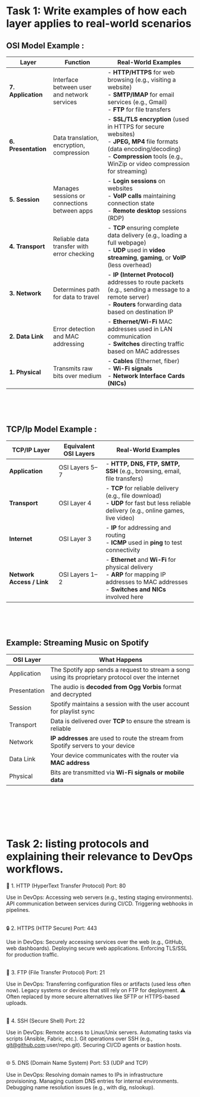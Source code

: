 <h1>Task 1: Write examples of how each layer applies to real-world scenarios</h1>

<h2>OSI Model Example :</h2>

| **Layer**           | **Function**                                 | **Real-World Examples**                                                                                                                                                                            |
| ------------------- | -------------------------------------------- | -------------------------------------------------------------------------------------------------------------------------------------------------------------------------------------------------- |
| **7. Application**  | Interface between user and network services  | - **HTTP/HTTPS** for web browsing (e.g., visiting a website)<br>- **SMTP/IMAP** for email services (e.g., Gmail)<br>- **FTP** for file transfers                                                   |
| **6. Presentation** | Data translation, encryption, compression    | - **SSL/TLS encryption** (used in HTTPS for secure websites)<br>- **JPEG, MP4** file formats (data encoding/decoding)<br>- **Compression** tools (e.g., WinZip or video compression for streaming) |
| **5. Session**      | Manages sessions or connections between apps | - **Login sessions** on websites<br>- **VoIP calls** maintaining connection state<br>- **Remote desktop** sessions (RDP)                                                                           |
| **4. Transport**    | Reliable data transfer with error checking   | - **TCP** ensuring complete data delivery (e.g., loading a full webpage)<br>- **UDP** used in **video streaming**, **gaming**, or **VoIP** (less overhead)                                         |
| **3. Network**      | Determines path for data to travel           | - **IP (Internet Protocol)** addresses to route packets (e.g., sending a message to a remote server)<br>- **Routers** forwarding data based on destination IP                                      |
| **2. Data Link**    | Error detection and MAC addressing           | - **Ethernet/Wi-Fi** MAC addresses used in LAN communication<br>- **Switches** directing traffic based on MAC addresses                                                                            |
| **1. Physical**     | Transmits raw bits over medium               | - **Cables** (Ethernet, fiber)<br>- **Wi-Fi signals**<br>- **Network Interface Cards (NICs)**                                                                                                      |




<br><br><br>
<h2>TCP/Ip Model Example :</h2> 

| **TCP/IP Layer**          | **Equivalent OSI Layers** | **Real-World Examples**                                                                                                                            |
| ------------------------- | ------------------------- | -------------------------------------------------------------------------------------------------------------------------------------------------- |
| **Application**           | OSI Layers 5–7            | - **HTTP, DNS, FTP, SMTP, SSH** (e.g., browsing, email, file transfers)                                                                            |
| **Transport**             | OSI Layer 4               | - **TCP** for reliable delivery (e.g., file download)<br>- **UDP** for fast but less reliable delivery (e.g., online games, live video)            |
| **Internet**              | OSI Layer 3               | - **IP** for addressing and routing<br>- **ICMP** used in **ping** to test connectivity                                                            |
| **Network Access / Link** | OSI Layers 1–2            | - **Ethernet** and **Wi-Fi** for physical delivery<br>- **ARP** for mapping IP addresses to MAC addresses<br>- **Switches and NICs** involved here |






<br><br><br>
<h2>Example: Streaming Music on Spotify </h2>

| **OSI Layer** | **What Happens**                                                                                  |
| ------------- | ------------------------------------------------------------------------------------------------- |
| Application   | The Spotify app sends a request to stream a song using its proprietary protocol over the internet |
| Presentation  | The audio is **decoded from Ogg Vorbis** format and decrypted                                     |
| Session       | Spotify maintains a session with the user account for playlist sync                               |
| Transport     | Data is delivered over **TCP** to ensure the stream is reliable                                   |
| Network       | **IP addresses** are used to route the stream from Spotify servers to your device                 |
| Data Link     | Your device communicates with the router via **MAC address**                                      |
| Physical      | Bits are transmitted via **Wi-Fi signals or mobile data**                                         |





<br><br><br><br><br>


<h1>Task 2: listing protocols and explaining their relevance to DevOps workflows.
</h1>
🔐 1. HTTP (HyperText Transfer Protocol)
Port: 80

Use in DevOps:
Accessing web servers (e.g., testing staging environments).
API communication between services during CI/CD.
Triggering webhooks in pipelines.
<br><br>

🔒 2. HTTPS (HTTP Secure)
Port: 443

Use in DevOps:
Securely accessing services over the web (e.g., GitHub, web dashboards).
Deploying secure web applications.
Enforcing TLS/SSL for production traffic.
<br><br>

📂 3. FTP (File Transfer Protocol)
Port: 21

Use in DevOps:
Transferring configuration files or artifacts (used less often now).
Legacy systems or devices that still rely on FTP for deployment.
⚠️ Often replaced by more secure alternatives like SFTP or HTTPS-based uploads.
<br><br>

🔑 4. SSH (Secure Shell)
Port: 22

Use in DevOps:
Remote access to Linux/Unix servers.
Automating tasks via scripts (Ansible, Fabric, etc.).
Git operations over SSH (e.g., git@github.com:user/repo.git).
Securing CI/CD agents or bastion hosts.
<br><br>

🌐 5. DNS (Domain Name System)
Port: 53 (UDP and TCP)

Use in DevOps:
Resolving domain names to IPs in infrastructure provisioning.
Managing custom DNS entries for internal environments.
Debugging name resolution issues (e.g., with dig, nslookup).



<br><br><br><br><br>



